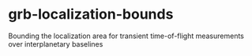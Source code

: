 # grb-localization-bounds
Bounding the localization area for transient time-of-flight measurements over interplanetary baselines
